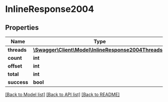 # InlineResponse2004

## Properties
Name | Type | Description | Notes
------------ | ------------- | ------------- | -------------
**threads** | [**\Swagger\Client\Model\InlineResponse2004Threads[]**](InlineResponse2004Threads.md) |  | [optional] 
**count** | **int** |  | [optional] 
**offset** | **int** |  | [optional] 
**total** | **int** |  | [optional] 
**success** | **bool** |  | [optional] 

[[Back to Model list]](../../README.md#documentation-for-models) [[Back to API list]](../../README.md#documentation-for-api-endpoints) [[Back to README]](../../README.md)

